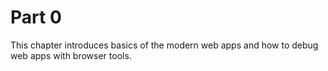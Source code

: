 # Part 0

This chapter introduces basics of the modern web apps
and how to debug web apps with browser tools.